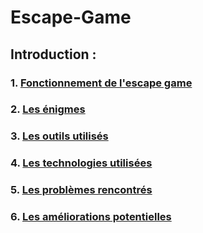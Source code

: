 # Escape-Game

## Introduction :

### 1. [Fonctionnement de l'escape game](/ressources/fonctionnement_jeu.md)
### 2. [Les énigmes](/ressources/Enigmes.md)
### 3. [Les outils utilisés](/ressources/OutilsUtilisés.md)
### 4. [Les technologies utilisées](/ressources/TechnologiesUtilisées.md)
### 5. [Les problèmes rencontrés](/ressources/ProblèmesRencontrés.md)
### 6. [Les améliorations potentielles](/ressources/Améliorationspotentielles.md)
